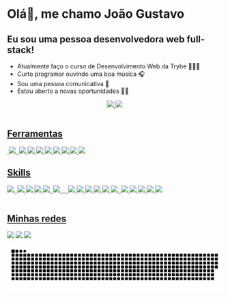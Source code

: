 # Olá👋, me chamo João Gustavo
## Eu sou uma pessoa desenvolvedora web full-stack!

- Atualmente faço o curso de Desenvolvimento Web da Trybe 🧑🏽‍💻
- Curto programar ouvindo uma boa música 🎧
- Sou uma pessoa comunicativa 💬
- Estou aberto a novas oportunidades 👨‍💼

 <div align="center">
  <a href="https://github.com/Joaogustavo789">
  <img witdh="48%" height="180em" src="https://github-readme-stats.vercel.app/api?username=Joaogustavo789&show_icons=true&theme=tokyonight"/>
  <img witdh="48%" height="180em" src="https://github-readme-stats.vercel.app/api/top-langs/?username=Joaogustavo789&layout=compact&theme=tokyonight"/>
</div>
   
 <br />
 
 ## Ferramentas
 <div style="display: inline_block" >
   <img src="" />
   <img src="https://img.shields.io/badge/Visual_Studio_Code-0078D4?style=for-the-badge&logo=visual%20studio%20code&logoColor=white" />
   <img src="" />
   <img src="https://img.shields.io/badge/Vite-B73BFE?style=for-the-badge&logo=vite&logoColor=FFD62E" />
   <img src="https://img.shields.io/badge/ts--node-3178C6?style=for-the-badge&logo=ts-node&logoColor=white" />
   <img src="https://img.shields.io/badge/Swagger-85EA2D?style=for-the-badge&logo=Swagger&logoColor=white" />
   <img src="https://img.shields.io/badge/Cypress-17202C?style=for-the-badge&logo=cypress&logoColor=white" />
   <img src="https://img.shields.io/badge/npm-CB3837?style=for-the-badge&logo=npm&logoColor=white" />
   <img src="https://img.shields.io/badge/Figma-F24E1E?style=for-the-badge&logo=figma&logoColor=white" />
   <img src="https://img.shields.io/badge/eslint-3A33D1?style=for-the-badge&logo=eslint&logoColor=white" />
   <img src="https://img.shields.io/badge/Trello-0052CC?style=for-the-badge&logo=trello&logoColor=white" />
 </div>
   
 ## Skills
      
  <div style="display: inline_block" >
   <img src="https://img.shields.io/badge/HTML5-E34F26?style=for-the-badge&logo=html5&logoColor=white" />
   <img src="" />
   <img src="https://img.shields.io/badge/JavaScript-323330?style=for-the-badge&logo=javascript&logoColor=F7DF1E" />
   <img src="https://img.shields.io/badge/Jest-C21325?style=for-the-badge&logo=jest&logoColor=white" />
   <img src="https://img.shields.io/badge/React-20232A?style=for-the-badge&logo=react&logoColor=61DAFB" />
   <img src="https://img.shields.io/badge/React_Router-CA4245?style=for-the-badge&logo=react-router&logoColor=white" />
   <img src="" />
   <img src="https://img.shields.io/badge/Redux-593D88?style=for-the-badge&logo=redux&logoColor=white" />
   <img src="" />
   <img src="" />
   <img src="" />
   <img src="" />
   <img src="https://img.shields.io/badge/Docker-2CA5E0?style=for-the-badge&logo=docker&logoColor=white" />
   <img src="https://img.shields.io/badge/MySQL-005C84?style=for-the-badge&logo=mysql&logoColor=white" />
   <img src="https://img.shields.io/badge/Node.js-339933?style=for-the-badge&logo=nodedotjs&logoColor=white" />
   <img src="https://img.shields.io/badge/Express.js-000000?style=for-the-badge&logo=express&logoColor=white" />
   <img src="https://img.shields.io/badge/Mocha-8D6748?style=for-the-badge&logo=Mocha&logoColor=white" />
   <img src="https://img.shields.io/badge/chai-A30701?style=for-the-badge&logo=chai&logoColor=white" />
   <img src="" />
   <img src="https://img.shields.io/badge/Sequelize-52B0E7?style=for-the-badge&logo=Sequelize&logoColor=white" />
   <img src="https://img.shields.io/badge/JWT-000000?style=for-the-badge&logo=JSON%20web%20tokens&logoColor=white" />
   <img src="https://img.shields.io/badge/TypeScript-007ACC?style=for-the-badge&logo=typescript&logoColor=white" />
   <img src="https://img.shields.io/badge/MongoDB-4EA94B?style=for-the-badge&logo=mongodb&logoColor=white" />
   <img src="https://img.shields.io/badge/Python-FFD43B?style=for-the-badge&logo=python&logoColor=blue" />
 <div/>
     
 <br />
  
 ## Minhas redes
  
<div style="display: inline_block" > 
  <a href = "mailto:jgustavomendonca@gmail.com"><img src="https://img.shields.io/badge/Gmail-D14836?style=for-the-badge&logo=gmail&logoColor=white" target="_blank"></a>
  <a href="https://www.linkedin.com/in/joao-gustavo-mn/" target="_blank"><img src="https://img.shields.io/badge/-LinkedIn-%230077B5?style=for-the-badge&logo=linkedin&logoColor=white"       target="_blank"></a> 
   <a href="https://www.instagram.com/joaogustavomn/" target="_blank"><img src="https://img.shields.io/badge/-Instagram-%23E4405F?style=for-the-badge&logo=instagram&logoColor=white" target="_blank"></a>
  
 ![Snake animation](https://github.com/Joaogustavo789/Joaogustavo789/blob/output/github-contribution-grid-snake.svg)
  
</div>

 <br />
 
